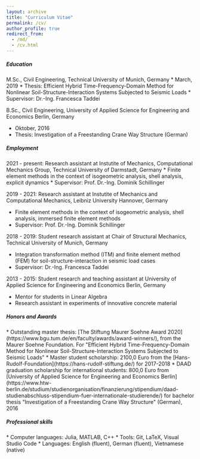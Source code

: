 ```yaml
---
layout: archive
title: "Curriculum Vitae"
permalink: /cv/
author_profile: true
redirect_from: 
  - /md/
  - /cv.html
---
```


<h5> <i class="si si-microsoftacademic"></i> Education</h5> 
M.Sc., Civil Engineering, Technical University of Munich, Germany
  * March, 2019
  * Thesis: Efficient Hybrid Time-Frequency-Domain Method for
Nonlinear Soil-Structure-Interaction Systems Subjected to Seismic Loads
  * Supervisor: Dr.-Ing. Francesca Taddei

B.Sc., Civil Engineering, University of Applied Science for Engineering and Economics Berlin, Germany
  * Oktober, 2016
  * Thesis: Investigation of a Freestanding Crane Way Structure (German)

<h5> <i class="si si-googlesearchconsole"></i> Employment</h5> 
2021 - present: Research assistant at Instutite of Mechanics, Computational Mechanics Group, Technical University of Darmstadt, Germany
  * Finite element methods in the context of isogeometric analysis, shell analysis, explicit dynamics
  * Supervisor: Prof. Dr.-Ing. Dominik Schillinger

2019 - 2021: Research assistant at Instutite of Mechanics and Computational Mechanics, Leibniz University Hannover, Germany
  * Finite element methods in the context of isogeometric analysis, shell analysis, immersed finite element methods
  * Supervisor: Prof. Dr.-Ing. Dominik Schillinger

2018 - 2019: Student research assistant at Chair of Structural Mechanics, Technical University of Munich, Germany
  * Integration transformation method (ITM) and finite element method (FEM) for soil-structure-interaction in seismic load cases
  * Supervisor: Dr.-Ing. Francesca Taddei

2013 - 2015: Student research and teaching assistant at University of Applied Science for Engineering and Economics Berlin, Germany
  * Mentor for students in Linear Algebra 
  * Research assistant in experiments of innovative concrete material

<h5> <i class="si si-auth0"></i> Honors and Awards</h5> 
* Outstanding master thesis: [The Stiftung Maurer Soehne Award 2020](https://www.bgu.tum.de/en/faculty/awards/award-winners/), from the Maurer Soehne Foundation. For "Efficient Hybrid Time-Frequency-Domain Method for Nonlinear Soil-Structure-Interaction Systems Subjected to Seismic Loads"
* Master student scholarship: 2100,0 Euro from the [Hans-Rudolf-Foundation](https://hans-rudolf-stiftung.de/) for 2017-2018
* DAAD graduation scholarship for international students: 800,0 Euro from [University of Applied Science for Engineering and Economics Berlin](https://www.htw-berlin.de/studium/studienorganisation/finanzierung/stipendium/daad-studienabschluss-stipendium-fuer-internationale-studierende/) for bachelor thesis "Investigation of a Freestanding Crane Way Structure" (German), 2016

<h5> <i class="si si-semaphoreci"></i> Professional skills</h5> 
* Computer languages: Julia, MATLAB, C++
* Tools: Git, LaTeX, Visual Studio Code
* Languages: English (fluent), German (fluent), Vietnamese (native)

